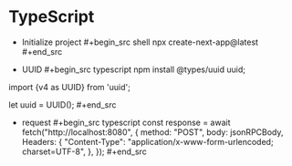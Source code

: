 # TypeScript


* Initialize project
#+begin_src shell
npx create-next-app@latest
#+end_src


* UUID
#+begin_src typescript
npm install @types/uuid uuid;

import {v4 as UUID} from 'uuid';

let uuid = UUID();
#+end_src

* request
#+begin_src typescript
const response = await fetch("http://localhost:8080", {
  method: "POST",
  body: jsonRPCBody,
  Headers: {
    "Content-Type": "application/x-www-form-urlencoded; charset=UTF-8",
  },
});
#+end_src

